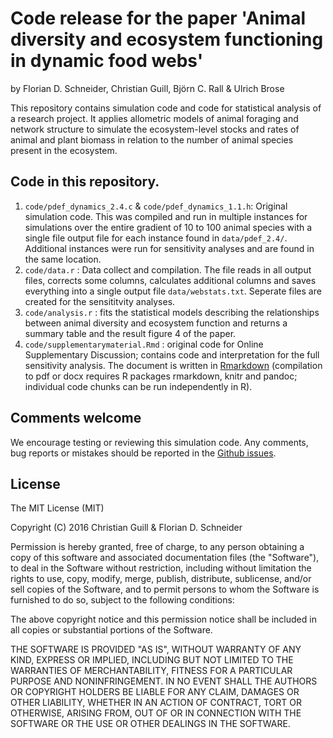 Code release for the paper 'Animal diversity and ecosystem functioning in dynamic food webs'
===========================================================================================

by Florian D. Schneider, Christian Guill, Björn C. Rall & Ulrich Brose

This repository contains simulation code and code for statistical analysis of a research project. It applies allometric models of animal foraging and network structure to simulate the ecosystem-level stocks and rates of animal and plant biomass in relation to the number of animal species present in the ecosystem. 

## Code in this repository.

1. `code/pdef_dynamics_2.4.c` & `code/pdef_dynamics_1.1.h`: Original simulation code. This was compiled and run in multiple instances for simulations over the entire gradient of 10 to 100 animal species with a single file output file for each instance found in `data/pdef_2.4/`. Additional instances were run for sensitivity analyses and are found in the same location. 
2. `code/data.r` : Data collect and compilation. The file reads in all output files, corrects some columns, calculates additional columns and saves everything into a single output file `data/webstats.txt`. Seperate files are created for the sensititvity analyses. 
3. `code/analysis.r` : fits the statistical models describing the relationships between animal diversity and ecosystem function and returns a summary table and the result figure 4 of the paper. 
4. `code/supplementarymaterial.Rmd` : original code for Online Supplementary Discussion; contains code and interpretation for the full sensitivity analysis.  The document is written in [Rmarkdown](http://rmarkdown.rstudio.com) (compilation to pdf or docx requires R packages rmarkdown, knitr and pandoc; individual code chunks can be run independently in R).

## Comments welcome

We encourage testing or reviewing this simulation code. Any comments, bug reports or mistakes should be reported in the [Github issues](https://github.com/fdschneider/2016_schneider_et_al/issues).

## License

The MIT License (MIT)

Copyright (C) 2016 Christian Guill & Florian D. Schneider

Permission is hereby granted, free of charge, to any person obtaining a copy of this software and associated documentation files (the "Software"), to deal in the Software without restriction, including without limitation the rights to use, copy, modify, merge, publish, distribute, sublicense, and/or sell copies of the Software, and to permit persons to whom the Software is furnished to do so, subject to the following conditions:

The above copyright notice and this permission notice shall be included in all copies or substantial portions of the Software.

THE SOFTWARE IS PROVIDED "AS IS", WITHOUT WARRANTY OF ANY KIND, EXPRESS OR IMPLIED, INCLUDING BUT NOT LIMITED TO THE WARRANTIES OF MERCHANTABILITY, FITNESS FOR A PARTICULAR PURPOSE AND NONINFRINGEMENT. IN NO EVENT SHALL THE AUTHORS OR COPYRIGHT HOLDERS BE LIABLE FOR ANY CLAIM, DAMAGES OR OTHER LIABILITY, WHETHER IN AN ACTION OF CONTRACT, TORT OR OTHERWISE, ARISING FROM, OUT OF OR IN CONNECTION WITH THE SOFTWARE OR THE USE OR OTHER DEALINGS IN THE SOFTWARE.



